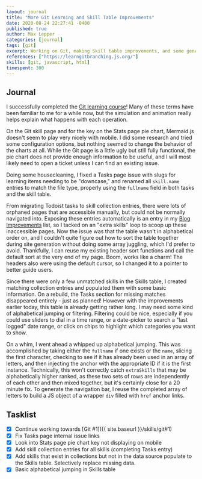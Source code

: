 ```yaml
---
layout: journal
title: "More Git Learning and Skill Table Improvements"
date: 2020-08-24 22:27:41 -0400
published: true
author: Max Lepper
categories: [journal]
tags: [git]
excerpt: Working on Git, making Skill table improvements, and some general housecleaning
references: ["https://learngitbranching.js.org/"]
skills: [git, javascript, html]
timespent: 300
---
```


## Journal

I successfully completed the [Git learning course]({{page.references[0]}})! Many of these terms have been familiar to me for a while now, but the simulation and animation really helps explain what happens with each operation.

On the Git skill page and for the key on the Stats page pie chart, Mermaid.js doesn't seem to play very nicely with mobile. I did some research and tried some configuration options, but nothing seemed to change the behavior of the charts at all. While the Git page is a little ugly but still fully functional, the pie chart does not provide enough information to be useful, and I will most likely need to open a ticket unless I can find an existing issue.

Doing some housecleaning, I fixed a Tasks page issue with slugs for learning items needing to be "downcase," and renamed all `skill.name` entries to match the file type, properly using the `fullname` field in both tasks and the skill table.

From migrating Todoist tasks to skill collection entries, there were lots of orphaned pages that are accessible manually, but could not be normally navigated into. Exposing these entries automatically is an entry in my [Blog Improvements]({{site.baseurl}}/todo#improvements) list, so I tacked on an "extra skills" loop to scoop up these inaccessible pages. Now the issue was that the table wasn't in alphabetical order on, and I couldn't quite figure out how to sort the table together during site generation without doing some array juggling, which I'd prefer to avoid. Thankfully, I can reuse my existing header sort functions and call the default sort at the very end of my page. Boom, works like a charm! The headers also were using the default cursor, so I changed it to a pointer to better guide users.

Since there were only a few unmatched skills in the Skills table, I created matching collection entries and populated them with some basic information. On a rebuild, the Tasks section for missing matches disappeared entirely - just as planned! However with the improvements earlier today, this table is already getting rather long. I may need some kind of alphabetical jumping or filtering. Filtering could be nice, especially if you could use sliders to dial in a time range, or a date-picker to search a "last logged" date range, or click on chips to highlight which categories you want to show.

On a whim, I went ahead a whipped up alphabetical jumping. This was accomplished by taking either the `fullname` if one exists or the `name`, slicing the first character, checking to see if it has already been used in an array of letters, and then injecting the anchor with the appropriate ID if it is the first instance. Technically, this won't correctly catch `extraSkills` that may be alphabetically higher ranked, as these two sets of rows are independently of each other and then mixed together, but it's certainly close for a 20 minute fix. To generate the navigation bar, I reuse the completed array of letters to build a JS object of a wrapper `div` filled with `href` anchor links.

## Tasklist

- [X] Continue working towards [Git #1]({{ site.baseurl }}/skills/git#1)
- [x] Fix Tasks page internal issue links
- [x] Look into Stats page pie chart key not displaying on mobile
- [x] Add skill collection entries for all skills (completing Tasks entry)
- [x] Add skills that exist in collections but not in the data source populate to the Skills table. Selectively replace missing data.
- [x] Basic alphabetical jumping in Skills table